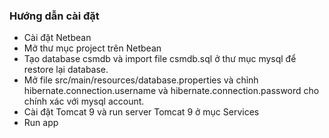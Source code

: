 ### Hướng dẫn cài đặt
- Cài đặt Netbean
- Mở thư mục project trên Netbean
- Tạo database csmdb và import file csmdb.sql ở thư mục mysql để restore lại database.
- Mở file src/main/resources/database.properties và chỉnh hibernate.connection.username và hibernate.connection.password cho chính xác với mysql account.
- Cài đặt Tomcat 9 và run server Tomcat 9 ở mục Services
- Run app